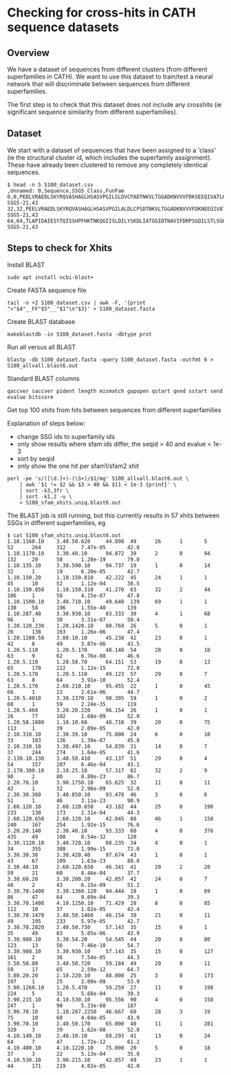 # Checking for cross-hits in CATH sequence datasets

## Overview

We have a dataset of sequences from different clusters (from different superfamilies in CATH).
We want to use this dataset to train/test a neural network that will discriminate between sequences
from different superfamilies. 

The first step is to check that this dataset does not include any crosshits (ie significant sequence 
similarity from different superfamilies).

## Dataset

We start with a dataset of sequences that have been assigned to a 'class' (ie the structural cluster id, which includes the superfamily assignment).
These have already been clustered to remove any completely identical sequences.

```
$ head -n 5 S100_dataset.csv
,Unnamed: 0,Sequence,SSG5_Class,FunFam
0,0,PEDLVRAEDLSKYRQVASHAGLHSASVPGILSLDVCPADTNKVLTGGADKNVVVFDKSEEQIVATLKGHTKKVTSVIYHPSQSVVFSASPDTTIRVWSVTGGNCVQVVRAHEAGVTGLSLHATGDYLLSSSEDQYWAFSDIQTGKVLTKVTDESAGCALTCAQFHPDGLIFGTGTADSQIKIWDLKERTNVANFPGHSGPVTSIAFSENGYYLATGAQDSSLKLWDLRKLKNFKTITLDNNYEVKSLVFDQSGTYLAVAGSDIRVYICKQWSEVLNFTDHTGLVTGVAFGEHAKFLTSAGMDRSLRFYSL,2.130.10.10-SSG5-21,43
32,32,PEELVRAEDLSKYRQVASHAGLHSASVPGILALDLCPSDTNKVLTGGADKNVVVFDKNEEQIVATLKGHTKKVTSVIFHPSQSVVFSASPDTTIRVWSVTAGNCVQVVRAHEAGVTGLSLHATGDYLLSSSEDQYWAFSDIQTGRVLTKVTDESAGCALTCAQFHPDGLIFGTGTADSQIKIWDLKERTNVANFPGHSGPVTSIAFSENGYYLATGAQDSSLKLWDLRKLKNFKTITLDNNYEVKSLVFDQSGTYLAVGGSDIRVYICKQWSEVLNFTDHSGLVTGVAFGENAQFLTSAGMDRSLKFYSL,2.130.10.10-SSG5-21,43
64,64,TLAPIDAIESYTQISSHPFHKTNKQGIISLDILYSKDLIATGGIDTNAVIFDRPSGQILSTLSGHSKKVTSVKFVAQGESVLTGSSDKTVRLWQRSDDGNYNCRHILKDHTAEVQAVTVHATNNFFVTASLDGSWCFYELSSGTCLTQVFDTSGSSEGYTSAAFHPDGLILGTGTTESLVKIWDVKSQANVARFDGHAGPVTAISFSENGYFLATAAHDGVKLWDLRKLKNFRNFAPYDSETPTNSVEFDHSGSYLAIAGSDIRIYQVANVKSEWNCVKTFPDLSGTGKATCVKFGADSKYIAVGSMDRNLRIFGL,2.130.10.10-SSG5-21,43
```

## Steps to check for Xhits

Install BLAST

```
sudo apt install ncbi-blast+
```

Create FASTA sequence file

```
tail -n +2 S100_dataset.csv | awk -F, '{print ">"$4"__FF"$5"__"$1"\n"$3}' > S100_dataset.fasta
``` 

Create BLAST database

```
makeblastdb -in S100_dataset.fasta -dbtype prot
```

Run all versus all BLAST

```
blastp -db S100_dataset.fasta -query S100_dataset.fasta -outfmt 6 > S100_allvall.blast6.out
```

Standard BLAST columns

```
qaccver saccver pident length mismatch gapopen qstart qend sstart send evalue bitscore
```

Get top 100 xhits from hits between sequences from different superfamilies

Explanation of steps below:
- change SSG ids to superfamily ids
- only show results where sfam ids differ, the seqid > 40 and evalue < 1e-3
- sort by seqid
- only show the one hit per sfam1/sfam2 xhit

```
perl -pe 's/([\d.]+)-(\S+)/$1/mg' S100_allvall.blast6.out \
	| awk '$1 != $2 && $3 > 40 && $11 < 1e-3 {print}' \
	| sort -k3,3fr \
	| sort -k1,2 -u \
	> S100_sfam_xhits.uniq.blast6.out
```

The BLAST job is still running, but this currently results in 57 xhits between SSGs in different superfamilies, eg


```
$ cat S100_sfam_xhits.uniq.blast6.out
1.10.1160.10    3.40.50.620     44.898  49      26      1       5       52      264     312     7.47e-05       42.0
1.10.1170.10    3.30.40.10      94.872  39      2       0       94      132     20      58      1.28e-19       79.0
1.10.135.10     3.30.590.10     94.737  19      1       0       14      32      1       19      6.20e-05       42.7
1.10.150.20     1.10.150.810    42.222  45      24      1       1       45      10      52      1.12e-04       38.5
1.10.150.850    1.10.150.310    41.270  63      32      2       44      106     1       58      4.15e-07       47.8
1.10.1500.10    3.40.710.10     49.640  139     69      1       1       138     58      196     1.55e-40       139
1.10.287.40     3.30.930.10     83.333  30      4       1       68      96      1       30      3.31e-07       50.4
1.20.120.230    1.20.1420.10    80.769  26      5       0       1       26      138     163     1.26e-06       47.4
1.20.1280.50    3.80.10.10      45.238  42      23      0       1       42      8       49      3.87e-06       43.5
1.20.5.110      1.20.5.170      48.148  54      28      0       10      63      9       62      6.76e-08       46.6
1.20.5.110      1.20.58.70      64.151  53      19      0       13      65      170     222     1.12e-15       72.0
1.20.5.170      1.20.5.110      49.123  57      29      0       7       63      8       64      3.91e-10       52.4
1.20.5.170      2.60.210.10     95.455  22      1       0       45      66      1       22      2.61e-06       44.7
1.20.5.4010     3.30.1370.10    98.305  59      1       0       2       60      1       59      2.24e-35       119
1.20.5.460      3.20.20.220     96.154  26      1       0       1       26      77      102     1.68e-09       52.0
1.20.58.1880    1.10.10.60      48.718  39      20      0       75      113     1       39      2.09e-05       42.0
2.10.310.10     2.30.39.10      75.000  24      6       0       10      33      103     126     1.39e-07       45.8
2.10.310.10     3.30.497.10     54.839  31      14      0       7       37      244     274     1.64e-05       41.6
2.130.10.130    3.40.50.410     43.137  51      29      0       4       54      157     207     6.46e-04       43.1
2.170.300.10    2.10.25.10      57.317  82      32      2       9       90      2       80      8.80e-23       86.7
2.20.70.10      3.90.1750.10    65.625  32      11      0       11      42      1       32      2.96e-09       52.0
2.30.30.360     3.40.850.10     93.478  46      3       0       6       51      1       46      3.11e-23       90.9
2.60.120.10     2.60.120.650    43.182  44      25      0       190     233     130     173     2.31e-04       44.3
2.60.120.650    2.60.120.10     42.045  88      46      1       158     240     167     254     1.92e-15       76.6
3.20.20.140     2.30.40.10      93.333  60      4       0       376     435     49      108     8.54e-32       120
3.30.1120.10    3.40.720.10     88.235  34      4       0       1       34      355     388     1.99e-15       72.0
3.30.30.30      3.30.420.40     97.674  43      1       0       1       43      67      109     1.63e-23       89.0
3.30.40.10      2.60.120.650    46.341  41      20      2       20      59      21      60      8.46e-04       37.7
3.30.60.20      3.30.200.20     42.857  42      24      0       7       48      2       43      6.15e-09       51.2
3.30.70.1400    3.30.1360.120   94.444  18      1       0       69      86      47      64      8.69e-04       39.3
3.30.70.1400    4.10.1250.10    71.429  28      8       0       85      112     10      37      1.02e-05       42.4
3.30.70.1470    3.40.50.1460    46.154  39      21      0       11      49      195     233     5.97e-05       42.7
3.30.70.2820    2.40.50.730     57.143  35      15      0       1       35      49      83      5.05e-06       43.9
3.30.980.10     3.30.54.20      54.545  44      20      0       80      123     13      56      7.46e-10       54.7
3.30.980.10     3.30.930.10     57.143  35      15      0       127     161     2       36      7.54e-05       44.3
3.50.50.80      3.40.50.720     59.184  49      20      0       11      59      17      65      2.59e-12       64.7
3.80.20.20      2.10.220.10     88.000  25      3       0       173     197     1       25      2.00e-08       53.9
3.90.1260.10    1.20.5.470      59.259  27      11      0       198     224     5       31      5.68e-04       39.3
3.90.215.10     4.10.530.10     95.556  90      4       0       158     247     1       90      5.33e-60       187
3.90.70.10      1.10.287.2250   46.667  60      28      3       19      75      10      68      4.64e-05       43.9
3.90.70.10      2.40.50.170     65.000  40      11      1       281     320     3       39      1.62e-08       52.8
4.10.140.10     2.40.10.10      68.293  41      13      0       24      64      7       47      1.72e-12       61.2
4.10.400.10     4.10.1220.10    75.000  20      5       0       18      37      3       22      5.13e-04       35.0
4.10.530.10     3.90.215.10     42.857  49      23      1       1       44      171     219     4.02e-05       42.0
``` 


